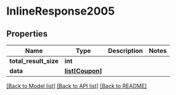 # InlineResponse2005

## Properties
Name | Type | Description | Notes
------------ | ------------- | ------------- | -------------
**total_result_size** | **int** |  | 
**data** | [**list[Coupon]**](Coupon.md) |  | 

[[Back to Model list]](../README.md#documentation-for-models) [[Back to API list]](../README.md#documentation-for-api-endpoints) [[Back to README]](../README.md)


